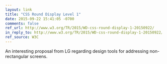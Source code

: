 ```yaml
---
layout: link
title: "CSS Round Display Level 1"
date: 2015-09-22 15:41:05 -0700
comments: false
ref_url: http://www.w3.org/TR/2015/WD-css-round-display-1-20150922/
in_reply_to: http://www.w3.org/TR/2015/WD-css-round-display-1-20150922/
ref_source: W3C
---
```


An interesting proposal from LG regarding design tools for addressing non-rectangular screens.